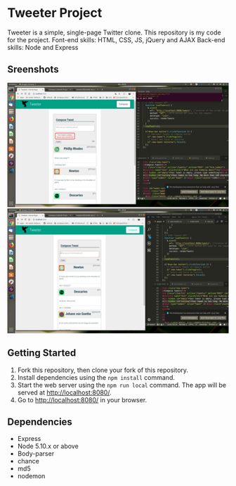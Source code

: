 # Tweeter Project

Tweeter is a simple, single-page Twitter clone.
This repository is my code for the project.
Font-end skills: HTML, CSS, JS, jQuery and AJAX 
Back-end skills: Node and Express 

## Sreenshots
!["Screnshot of boxes and error msg"](https://github.com/sogbdn/tweeter/blob/master/docs/tweet-box-errormsg.png)
!["Screenshot of compose box"](https://github.com/sogbdn/tweeter/blob/master/docs/tweet-box.png)

## Getting Started

1. Fork this repository, then clone your fork of this repository.
2. Install dependencies using the `npm install` command.
3. Start the web server using the `npm run local` command. The app will be served at <http://localhost:8080/>.
4. Go to <http://localhost:8080/> in your browser.

## Dependencies

- Express
- Node 5.10.x or above
- Body-parser
- chance
- md5
- nodemon


